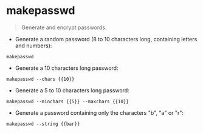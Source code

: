 # makepasswd

> Generate and encrypt passwords.

- Generate a random password (8 to 10 characters long, containing letters and numbers):

`makepasswd`

- Generate a 10 characters long password:

`makepasswd --chars {{10}}`

- Generate a 5 to 10 characters long password:

`makepasswd --minchars {{5}} --maxchars {{10}}`

- Generate a password containing only the characters "b", "a" or "r":

`makepasswd --string {{bar}}`
